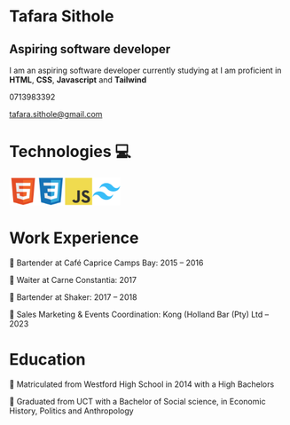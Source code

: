 # Tafara Sithole 


## Aspiring software developer 

I am an aspiring software developer currently studying at 
I am proficient in **HTML**, **CSS**, **Javascript** and **Tailwind**

   0713983392

   tafara.sithole@gmail.com


# Technologies 💻 

<img src="https://github.com/devicons/devicon/blob/master/icons/html5/html5-original.svg" alt="HTML Logo" width="50" height="50"/><img src="https://github.com/devicons/devicon/blob/master/icons/css3/css3-original.svg" alt="CSS Logo" width="50" height="50"/><img src="https://github.com/devicons/devicon/blob/master/icons/javascript/javascript-original.svg" alt="Javascript Logo" width="50" height="50"/><img src="https://github.com/devicons/devicon/blob/master/icons/tailwindcss/tailwindcss-original.svg" alt="Tailwind Logo" width="50" height="50"/>


# Work Experience 

 Bartender at Café Caprice Camps Bay: 2015 – 2016

 Waiter at Carne Constantia: 2017

 Bartender at Shaker: 2017 – 2018

 Sales Marketing &amp; Events Coordination: Kong (Holland Bar (Pty)
Ltd – 2023



# Education 


 Matriculated from  Westford High School in  2014 with a High Bachelors

 Graduated from UCT with a Bachelor of Social science, in Economic History,
Politics and Anthropology



<!--
**Taf-s/Taf-s** is a ✨ _special_ ✨ repository because its `README.md` (this file) appears on your GitHub profile.

Here are some ideas to get you started:

- 🔭 I’m currently working on ...
- 🌱 I’m currently learning ...
- 👯 I’m looking to collaborate on ...
- 🤔 I’m looking for help with ...
- 💬 Ask me about ...
- 📫 How to reach me: ...
- 😄 Pronouns: ...
- ⚡ Fun fact: ...
-->
